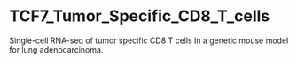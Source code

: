 # TCF7_Tumor_Specific_CD8_T_cells
Single-cell RNA-seq of tumor specific CD8 T cells in a genetic mouse model for lung adenocarcinoma.
